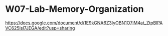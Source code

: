 # W07-Lab-Memory-Organization

https://docs.google.com/document/d/1E9kGNA6Z3IyOBN1O7iM4at_ZtpBlPAVC625Isl7JEGA/edit?usp=sharing
